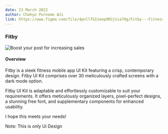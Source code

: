 ```yaml
---
date: 23 March 2022
author: Chahyo Purnomo AJi
link: https://www.figma.com/file/4pnllfGIseepOMJjnia7Og/Fitby---Fitness-Mobile-App-UI-Kit?type=design&node-id=0%3A1&mode=design&t=N6OHuPk5dZ2slx9V-1
---
```


### Fitby

![Boost your post for increasing sales](/images/portfolio/Fitby.png)

#### Overview

Fitby is a sleek fitness mobile app UI Kit featuring a crisp, contemporary design. Fitby UI Kit comprises over 30 meticulously crafted screens with a dark mode option.

Fitby UI Kit is adaptable and effortlessly customizable to suit your requirements. It offers meticulously organized layers, pixel-perfect designs, a stunning free font, and supplementary components for enhanced usability.

I hope this meets your needs!

Note: This is only Ui Design
